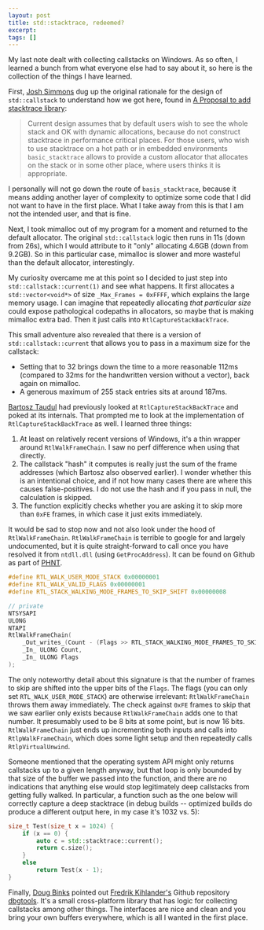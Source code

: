 ```yaml
---
layout: post
title: std::stacktrace, redeemed?
excerpt:
tags: []
---
```


My last note dealt with collecting callstacks on Windows. As so often, I learned a bunch from what everyone else had to say about it, so here is the collection of the things I have learned.

First, [Josh Simmons](https://mastodon.gamedev.place/@dotstdy@mastodon.social) dug up the original rationale for the design of `std::callstack` to understand how we got here, found in [A Proposal to add stacktrace library](https://www.open-std.org/jtc1/sc22/wg21/docs/papers/2020/p0881r7.html):

> Current design assumes that by default users wish to see the whole stack and OK with dynamic allocations, because do not construct stacktrace in performance critical places. For those users, who wish to use stacktrace on a hot path or in embedded environments `basic_stacktrace` allows to provide a custom allocator that allocates on the stack or in some other place, where users thinks it is appropriate.

I personally will not go down the route of `basis_stacktrace`, because it means adding another layer of complexity to optimize some code that I did not want to have in the first place. What I take away from this is that I am not the intended user, and that is fine.

Next, I took mimalloc out of my program for a moment and returned to the default allocator. The original `std::callstack` logic then runs in 11s (down from 26s), which I would attribute to it "only" allocating 4.6GB (down from 9.2GB). So in this particular case, mimalloc is slower and more wasteful than the default allocator, interestingly.

My curiosity overcame me at this point so I decided to just step into `std::callstack::current(1)` and see what happens. It first allocates a `std::vector<void*>` of size `_Max_Frames = 0xFFFF`, which explains the large memory usage. I can imagine that repeatedly allocating _that particular size_ could expose pathological codepaths in allocators, so maybe that is making mimalloc extra bad. Then it just calls into `RtlCaptureStackBackTrace`.

This small adventure also revealed that there is a version of `std::callstack::current` that allows you to pass in a maximum size for the callstack:

- Setting that to 32 brings down the time to a more reasonable 112ms (compared to 32ms for the handwritten version without a vector), back again on mimalloc.
- A generous maximum of 255 stack entries sits at around 187ms.

[Bartosz Taudul](https://mastodon.gamedev.place/@wolfpld) had previously looked at `RtlCaptureStackBackTrace` and poked at its internals. That prompted me to look at the implementation of `RtlCaptureStackBackTrace` as well. I learned three things:

1. At least on relatively recent versions of Windows, it's a thin wrapper around `RtlWalkFrameChain`. I saw no perf difference when using that directly.
2. The callstack "hash" it computes is really just the sum of the frame addresses (which Bartosz also observed earlier). I wonder whether this is an intentional choice, and if not how many cases there are where this causes false-positives. I do not use the hash and if you pass in null, the calculation is skipped.
3. The function explicitly checks whether you are asking it to skip more than `0xFE` frames, in which case it just exits immediately.

It would be sad to stop now and not also look under the hood of `RtlWalkFrameChain`. `RtlWalkFrameChain` is terrible to google for and largely undocumented, but it is quite straight-forward to call once you have resolved it from `ntdll.dll` (using `GetProcAddress`). It can be found on Github as part of [PHNT](https://github.com/winsiderss/phnt/blob/master/ntrtl.h#L8725).

```cpp
#define RTL_WALK_USER_MODE_STACK 0x00000001
#define RTL_WALK_VALID_FLAGS 0x00000001
#define RTL_STACK_WALKING_MODE_FRAMES_TO_SKIP_SHIFT 0x00000008

// private
NTSYSAPI
ULONG
NTAPI
RtlWalkFrameChain(
    _Out_writes_(Count - (Flags >> RTL_STACK_WALKING_MODE_FRAMES_TO_SKIP_SHIFT)) PVOID *Callers,
    _In_ ULONG Count,
    _In_ ULONG Flags
);
```

The only noteworthy detail about this signature is that the number of frames to skip are shifted into the upper bits of the `Flags`. The flags (you can only set `RTL_WALK_USER_MODE_STACK`) are otherwise irrelevant: `RtlWalkFrameChain` throws them away immediately. The check against `0xFE` frames to skip that we saw earlier only exists because `RtlWalkFrameChain` adds one to that number. It presumably used to be 8 bits at some point, but is now 16 bits. `RtlWalkFrameChain` just ends up incrementing both inputs and calls into `RtlpWalkFrameChain`, which does some light setup and then repeatedly calls `RtlpVirtualUnwind`.

Someone mentioned that the operating system API might only returns callstacks up to a given length anyway, but that loop is only bounded by that size of the buffer we passed into the function, and there are no indications that anything else would stop legitimately deep callstacks from getting fully walked. In particular, a function such as the one below will correctly capture a deep stacktrace (in debug builds -- optimized builds do produce a different output here, in my case it's 1032 vs. 5):

```cpp
size_t Test(size_t x = 1024) {
    if (x == 0) {
        auto c = std::stacktrace::current();
        return c.size();
    }
    else
        return Test(x - 1);
}
```

Finally, [Doug Binks](https://mastodon.gamedev.place/@dougbinks) pointed out [Fredrik Kihlander's](https://mastodon.gamedev.place/@wcduck) Github repository [dbgtools](https://github.com/wc-duck/dbgtools). It's a small cross-platform library that has logic for collecting callstacks among other things. The interfaces are nice and clean and you bring your own buffers everywhere, which is all I wanted in the first place.
